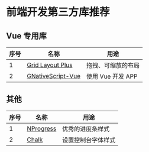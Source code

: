 # 前端开发第三方库推荐

## Vue 专用库

| 序号 | 名称                                                         | 用途               |
| ---- | ------------------------------------------------------------ | ------------------ |
| 1    | [Grid Layout Plus](https://grid-layout-plus.netlify.app/zh/) | 拖拽、可缩放的布局 |
| 2    | [GNativeScript-Vue](https://nativescript-vue.org/)           | 使用 Vue 开发 APP  |

## 其他

| 序号 | 名称                                               | 用途               |
| ---- | -------------------------------------------------- | ------------------ |
| 1    | [NProgress](https://github.com/rstacruz/nprogress) | 优秀的进度条样式   |
| 2    | [Chalk](https://github.com/chalk/chalk)            | 设置控制台字体样式 |
